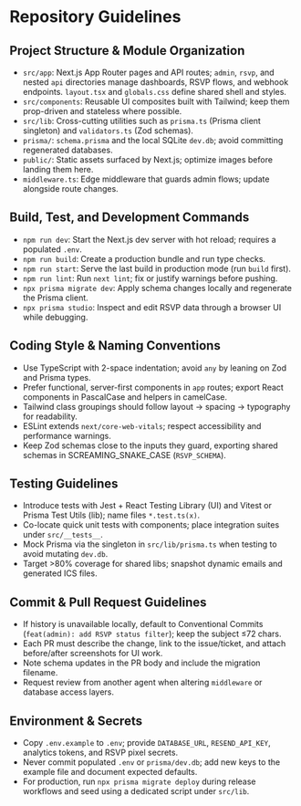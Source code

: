 # Repository Guidelines

## Project Structure & Module Organization
- `src/app`: Next.js App Router pages and API routes; `admin`, `rsvp`, and nested `api` directories manage dashboards, RSVP flows, and webhook endpoints. `layout.tsx` and `globals.css` define shared shell and styles.
- `src/components`: Reusable UI composites built with Tailwind; keep them prop-driven and stateless where possible.
- `src/lib`: Cross-cutting utilities such as `prisma.ts` (Prisma client singleton) and `validators.ts` (Zod schemas).
- `prisma/`: `schema.prisma` and the local SQLite `dev.db`; avoid committing regenerated databases.
- `public/`: Static assets surfaced by Next.js; optimize images before landing them here.
- `middleware.ts`: Edge middleware that guards admin flows; update alongside route changes.

## Build, Test, and Development Commands
- `npm run dev`: Start the Next.js dev server with hot reload; requires a populated `.env`.
- `npm run build`: Create a production bundle and run type checks.
- `npm run start`: Serve the last build in production mode (run `build` first).
- `npm run lint`: Run `next lint`; fix or justify warnings before pushing.
- `npx prisma migrate dev`: Apply schema changes locally and regenerate the Prisma client.
- `npx prisma studio`: Inspect and edit RSVP data through a browser UI while debugging.

## Coding Style & Naming Conventions
- Use TypeScript with 2-space indentation; avoid `any` by leaning on Zod and Prisma types.
- Prefer functional, server-first components in `app` routes; export React components in PascalCase and helpers in camelCase.
- Tailwind class groupings should follow layout → spacing → typography for readability.
- ESLint extends `next/core-web-vitals`; respect accessibility and performance warnings.
- Keep Zod schemas close to the inputs they guard, exporting shared schemas in SCREAMING_SNAKE_CASE (`RSVP_SCHEMA`).

## Testing Guidelines
- Introduce tests with Jest + React Testing Library (UI) and Vitest or Prisma Test Utils (lib); name files `*.test.ts(x)`.
- Co-locate quick unit tests with components; place integration suites under `src/__tests__`.
- Mock Prisma via the singleton in `src/lib/prisma.ts` when testing to avoid mutating `dev.db`.
- Target >80% coverage for shared libs; snapshot dynamic emails and generated ICS files.

## Commit & Pull Request Guidelines
- If history is unavailable locally, default to Conventional Commits (`feat(admin): add RSVP status filter`); keep the subject ≤72 chars.
- Each PR must describe the change, link to the issue/ticket, and attach before/after screenshots for UI work.
- Note schema updates in the PR body and include the migration filename.
- Request review from another agent when altering `middleware` or database access layers.

## Environment & Secrets
- Copy `.env.example` to `.env`; provide `DATABASE_URL`, `RESEND_API_KEY`, analytics tokens, and RSVP pixel secrets.
- Never commit populated `.env` or `prisma/dev.db`; add new keys to the example file and document expected defaults.
- For production, run `npx prisma migrate deploy` during release workflows and seed using a dedicated script under `src/lib`.
